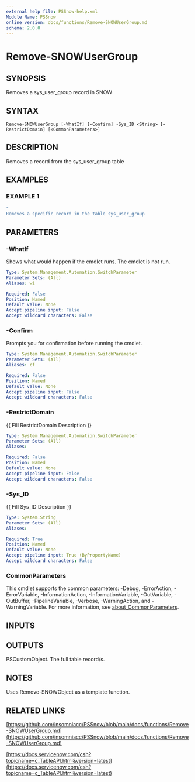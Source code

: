 ```yaml
---
external help file: PSSnow-help.xml
Module Name: PSSnow
online version: docs/functions/Remove-SNOWUserGroup.md
schema: 2.0.0
---
```


# Remove-SNOWUserGroup

## SYNOPSIS
Removes a sys_user_group record in SNOW

## SYNTAX

```
Remove-SNOWUserGroup [-WhatIf] [-Confirm] -Sys_ID <String> [-RestrictDomain] [<CommonParameters>]
```

## DESCRIPTION
Removes a record from the sys_user_group table

## EXAMPLES

### EXAMPLE 1
```powershell
"
Removes a specific record in the table sys_user_group
```

## PARAMETERS

### -WhatIf
Shows what would happen if the cmdlet runs.
The cmdlet is not run.

```yaml
Type: System.Management.Automation.SwitchParameter
Parameter Sets: (All)
Aliases: wi

Required: False
Position: Named
Default value: None
Accept pipeline input: False
Accept wildcard characters: False
```

### -Confirm
Prompts you for confirmation before running the cmdlet.

```yaml
Type: System.Management.Automation.SwitchParameter
Parameter Sets: (All)
Aliases: cf

Required: False
Position: Named
Default value: None
Accept pipeline input: False
Accept wildcard characters: False
```

### -RestrictDomain
{{ Fill RestrictDomain Description }}

```yaml
Type: System.Management.Automation.SwitchParameter
Parameter Sets: (All)
Aliases:

Required: False
Position: Named
Default value: None
Accept pipeline input: False
Accept wildcard characters: False
```

### -Sys_ID
{{ Fill Sys_ID Description }}

```yaml
Type: System.String
Parameter Sets: (All)
Aliases:

Required: True
Position: Named
Default value: None
Accept pipeline input: True (ByPropertyName)
Accept wildcard characters: False
```

### CommonParameters
This cmdlet supports the common parameters: -Debug, -ErrorAction, -ErrorVariable, -InformationAction, -InformationVariable, -OutVariable, -OutBuffer, -PipelineVariable, -Verbose, -WarningAction, and -WarningVariable. For more information, see [about_CommonParameters](http://go.microsoft.com/fwlink/?LinkID=113216).

## INPUTS

## OUTPUTS

PSCustomObject. The full table record/s.
## NOTES
Uses Remove-SNOWObject as a template function.

## RELATED LINKS

[https://github.com/insomniacc/PSSnow/blob/main/docs/functions/Remove-SNOWUserGroup.md](https://github.com/insomniacc/PSSnow/blob/main/docs/functions/Remove-SNOWUserGroup.md)

[https://docs.servicenow.com/csh?topicname=c_TableAPI.html&version=latest](https://docs.servicenow.com/csh?topicname=c_TableAPI.html&version=latest)


